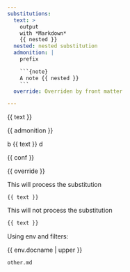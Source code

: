 ```yaml
---
substitutions:
  text: >
    output
    with *Markdown*
    {{ nested }}
  nested: nested substitution
  admonition: |
    prefix

    ```{note}
    A note {{ nested }}
    ```
  override: Overriden by front matter

---
```


{{ text }}

{{ admonition }}

b {{ text }} d

{{ conf }}

{{ override }}

This will process the substitution

```{parsed-literal}
{{ text }}
```

This will not process the substitution

```python
{{ text }}
```

Using env and filters:

{{ env.docname | upper }}

```{toctree}
other.md
```
